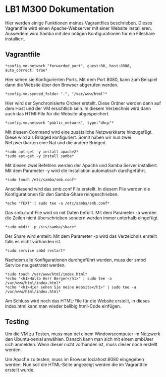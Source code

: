 # LB1 M300 Dokumentation

Hier werden einige Funktionen meines Vagrantfiles beschrieben. Dieses Vagrantfile wird einen Apache-Webserver mit einer Website installieren. Ausserdem wird Samba mit den nötigen Konfigurationen für ein Fileshare installiert.

## Vagrantfile
```
*config.vm.network "forwarded_port", guest:80, host:8080, auto_correct: true*
```

Hier sehen sie Konfigurierten Ports. Mit dem Port 8080, kann zum Beispiel dann die Website über den Browser abgerufen werden.
```
*config.vm.synced_folder ".", "/var/www/html"*
```

Hier wird der Synchronisierte Ordner erstellt. Diese Ordner werden dann auf dem Host und der VM ersichtlich sein. In diesem Verzeichnis wird dann auch das HTMl-File für die Website abgespeichert.
```
*config.vm.network "public_network", type:"dhcp"*
```

Mit diesem Command wird eine zusätzliche Netzwerkkarte hinzugefügt. Diese wird als Bridged konfiguriert. Somit haben wir nun zwei Netzwerkkarten eine Nat und die andere Bridged.
```
*sudo apt-get -y install apache2*
*sudo apt-get -y install samba*
```

Mit diesen zwei Befehlen werden der Apache und Samba Server installiert. Mit dem Parameter -y wird die Installation automatisch durchgeführt.
```
*sudo touch /etc/samba/smb.conf*
```

Anschliesend wird das smb.conf File erstellt. In diesem File werden die Konfigurationen für den Samba-Share reingeschrieben.
```
*echo "TEXT" | sudo tee -a /etc/samba/smb.conf*
```

Das smb.conf File wird so mit Daten befüllt. Mit dem Parameter -a werden die Zeilen nicht überschrieben sondern werden immer unterhalb eingefügt.
```
*sudo mkdir -p /srv/samba/share*
```
Der Share wird erstellt. Mit dem Parameter -p wird das Verzeichnis erstellt falls es nicht vorhanden ist.
```
*sudo service smbd restart*
```

Nachdem alle Konfigurationen durchgeführt wurden, muss der smbd Service neugestratet werden.
```
*sudo touch /var/www/html/index.html*
*echo "<h1>Hallo Herr Berger</h1>" | sudo tee -a /var/www/html/index.html*
*echo "<h1>Hier sehen Sie meine Website</h1>" | sudo tee -a /var/www/html/index.html*
```

Am Schluss wird noch das HTML-File für die Website erstellt, in dieses index.html kann man wieder belibig html-Code einfügen.

## Testing

Um die VM zu Testen, muss man bei einem Windowscomputer im Netzwerk den Ubuntu-xenial anwählen. Danach kann man sich mit einem smbUser sich anmelden. Wenn dieser nicht vorhanden ist, muss dieser noch erstellt werden.

Um Apache zu testen, muss im Browser loclahost:8080 eingegeben werden. Nun soll die HTML-Seite angezeigt werden die im Vagrantfile erstellt wurde.

